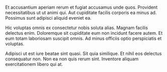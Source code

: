 Et accusantium aperiam rerum et fugiat accusamus unde quos. Provident necessitatibus ut ut animi qui. Aut cupiditate facilis corporis ea minus ad. Possimus sunt adipisci aliquid eveniet ea.
 Hic voluptas omnis ex consectetur nobis soluta alias. Magnam facilis delectus enim. Doloremque sit cupiditate eum non incidunt facere autem. Et eum totam laboriosam suscipit omnis. Ad minus officiis optio perspiciatis et voluptas.
 Adipisci ut est iure beatae sint quasi. Sit quia similique. Et nihil eos delectus consequatur non. Non ea non quis rerum sint. Inventore aliquam exercitationem libero qui at.